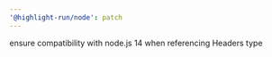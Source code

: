 ```yaml
---
'@highlight-run/node': patch
---
```


ensure compatibility with node.js 14 when referencing Headers type
